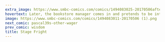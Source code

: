 ```yaml
---
extra_image: https://www.smbc-comics.com/comics/1494083025-20170506after (1).png
hovertext: Later, the bookstore manager comes in and pretends to be interested before falling asleep.
image: https://www.smbc-comics.com/comics/1494083011-20170506 (1).png
next_comic: pascal39s-other-wager
prev_comic: wisdom
title: Stage Fright
---
```


